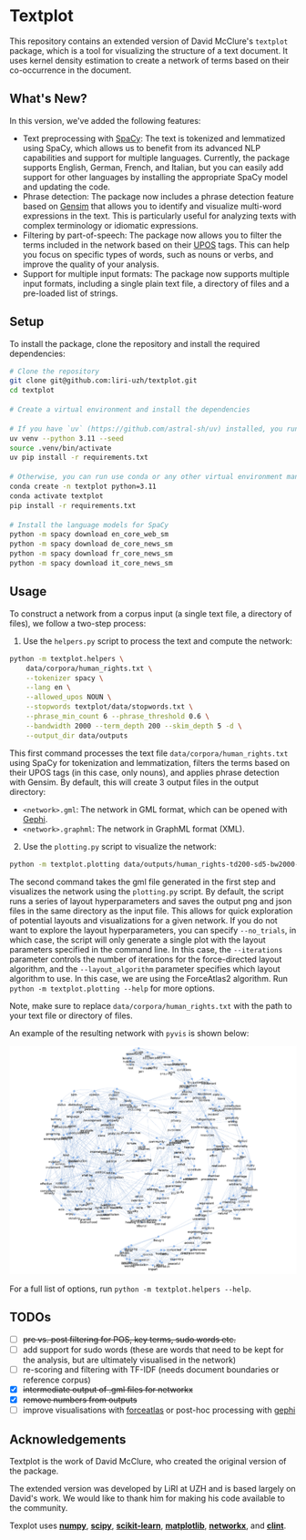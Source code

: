 # Textplot

This repository contains an extended version of David McClure's `textplot` package, which is a tool for visualizing the structure of a text document. It uses kernel density estimation to create a network of terms based on their co-occurrence in the document.

## What's New?

In this version, we've added the following features:

- Text preprocessing with [SpaCy](https://spacy.io/): The text is tokenized and lemmatized using SpaCy, which allows us to benefit from its advanced NLP capabilities and support for multiple languages. Currently, the package supports English, German, French, and Italian, but you can easily add support for other languages by installing the appropriate SpaCy model and updating the code.
- Phrase detection: The package now includes a phrase detection feature based on [Gensim](https://radimrehurek.com/gensim/models/phrases.html) that allows you to identify and visualize multi-word expressions in the text. This is particularly useful for analyzing texts with complex terminology or idiomatic expressions.
- Filtering by part-of-speech: The package now allows you to filter the terms included in the network based on their [UPOS](https://universaldependencies.org/u/pos/) tags. This can help you focus on specific types of words, such as nouns or verbs, and improve the quality of your analysis.
- Support for multiple input formats: The package now supports multiple input formats, including a single plain text file, a directory of files and a pre-loaded list of strings.

## Setup

To install the package, clone the repository and install the required dependencies:

```bash
# Clone the repository
git clone git@github.com:liri-uzh/textplot.git
cd textplot

# Create a virtual environment and install the dependencies

# If you have `uv` (https://github.com/astral-sh/uv) installed, you run
uv venv --python 3.11 --seed
source .venv/bin/activate
uv pip install -r requirements.txt

# Otherwise, you can run use conda or any other virtual environment manager, e.g.
conda create -n textplot python=3.11
conda activate textplot
pip install -r requirements.txt

# Install the language models for SpaCy
python -m spacy download en_core_web_sm
python -m spacy download de_core_news_sm
python -m spacy download fr_core_news_sm
python -m spacy download it_core_news_sm
```

## Usage

To construct a network from a corpus input (a single text file, a directory of files), we follow a two-step process:

1. Use the `helpers.py` script to process the text and compute the network:

```bash
python -m textplot.helpers \
    data/corpora/human_rights.txt \
    --tokenizer spacy \
    --lang en \
    --allowed_upos NOUN \
    --stopwords textplot/data/stopwords.txt \
    --phrase_min_count 6 --phrase_threshold 0.6 \
    --bandwidth 2000 --term_depth 200 --skim_depth 5 -d \
    --output_dir data/outputs
```

This first command processes the text file `data/corpora/human_rights.txt` using SpaCy for tokenization and lemmatization, filters the terms based on their UPOS tags (in this case, only nouns), and applies phrase detection with Gensim. 
By default, this will create 3 output files in the output directory:
- `<network>.gml`: The network in GML format, which can be opened with [Gephi](https://gephi.org/).
- `<network>.graphml`: The network in GraphML format (XML).


2. Use the `plotting.py` script to visualize the network:

```bash
python -m textplot.plotting data/outputs/human_rights-td200-sd5-bw2000-dwFalse.gml
```

The second command takes the gml file generated in the first step and visualizes the network using the `plotting.py` script.
By default, the script runs a series of layout hyperparameters and saves the output png and json files in the same directory as the input file. 
This allows for quick exploration of potential layouts and visualizations for a given network.
If you do not want to explore the layout hyperparameters, you can specify `--no_trials`, in which case, the script will only generate a single plot with the layout parameters specified in the command line.
In this case, the `--iterations` parameter controls the number of iterations for the force-directed layout algorithm, and the `--layout_algorithm` parameter specifies which layout algorithm to use. In this case, we are using the ForceAtlas2 algorithm. Run `python -m textplot.plotting --help` for more options.


Note, make sure to replace `data/corpora/human_rights.txt` with the path to your text file or directory of files. 

An example of the resulting network with `pyvis` is shown below:

![Example network for human rights text](./examples/human_rights-td200-sd5-bw2000-dwFalse.png)

For a full list of options, run `python -m textplot.helpers --help`.

## TODOs

- [ ] ~~pre vs. post filtering for POS, key terms, sudo words etc.~~
- [ ] add support for sudo words (these are words that need to be kept for the analysis, but are ultimately visualised in the network)
- [ ] re-scoring and filtering with TF-IDF (needs document boundaries or reference corpus)
- [x] ~~intermediate output of .gml files for networkx~~
- [x] ~~remove numbers from outputs~~
- [ ] improve visualisations with [forceatlas](https://github.com/bhargavchippada/forceatlas2) or post-hoc processing with [gephi](https://gephi.org/)

## Acknowledgements

Textplot is the work of David McClure, who created the original version of the package. 

The extended version was developed by LiRI at UZH and is based largely on David's work. We would like to thank him for making his code available to the community.

Texplot uses **[numpy](http://www.numpy.org)**, **[scipy](http://www.scipy.org)**, **[scikit-learn](http://scikit-learn.org)**, **[matplotlib](http://matplotlib.org)**, **[networkx](http://networkx.github.io)**, and **[clint](https://github.com/kennethreitz/clint)**.
